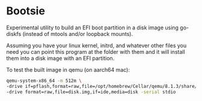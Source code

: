 # Bootsie

Experimental utility to build an EFI boot partition in a disk image using go-diskfs (instead of mtools and/or loopback mounts).

Assuming you have your linux kernel, initrd, and whatever other files you need you can point this program
at the folder with them and it will install them into a disk image with an EFI partition.

To test the built image in qemu (on aarch64 mac):

```bash
qemu-system-x86_64 -m 512m \
-drive if=pflash,format=raw,file=/opt/homebrew/Cellar/qemu/8.1.3/share/qemu/edk2-x86_64-code.fd \
-drive format=raw,file=disk.img,if=ide,media=disk -serial stdio
```
